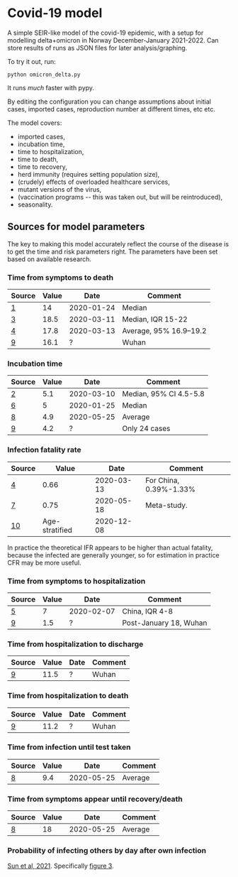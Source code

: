 
# Covid-19 model

A simple SEIR-like model of the covid-19 epidemic, with a setup for
modelling delta+omicron in Norway December-January 2021-2022. Can
store results of runs as JSON files for later analysis/graphing.

To try it out, run:

```
python omicron_delta.py
```

It runs *much* faster with pypy.

By editing the configuration you can change assumptions about initial
cases, imported cases, reproduction number at different times, etc
etc.

The model covers:
  * imported cases,
  * incubation time,
  * time to hospitalization,
  * time to death,
  * time to recovery,
  * herd immunity (requires setting population size),
  * (crudely) effects of overloaded healthcare services,
  * mutant versions of the virus,
  * (vaccination programs -- this was taken out, but will be reintroduced),
  * seasonality.

## Sources for model parameters

The key to making this model accurately reflect the course of the
disease is to get the time and risk parameters right. The parameters
have been set based on available research.

### Time from symptoms to death

|Source|Value|Date|Comment|
|------|-----|----|-------|
|[1](https://onlinelibrary.wiley.com/doi/pdf/10.1002/jmv.25689)|14|2020-01-24|Median|
|[3](https://www.thelancet.com/journals/lancet/article/PIIS0140-6736(20)30566-3/fulltext)|18.5|2020-03-11|Median, IQR 15-22|
|[4](https://www.medrxiv.org/content/10.1101/2020.03.09.20033357v1.full.pdf)|17.8|2020-03-13|Average, 95% 16.9–19.2|
|[9](https://wwwnc.cdc.gov/eid/article/26/7/20-0282_article)|16.1|?|Wuhan|

### Incubation time

|Source|Value|Date|Comment|
|------|-----|----|-------|
|[2](https://www.acpjournals.org/doi/pdf/10.7326/M20-0504)|5.1|2020-03-10|Median, 95% CI 4.5-5.8|
|[6](https://www.mdpi.com/2077-0383/9/2/538)|5|2020-01-25|Median|
|[8](https://files.ssi.dk/COVID19-epi-trendogfokus-25052020-us12)|4.9|2020-05-25|Average|
|[9](https://wwwnc.cdc.gov/eid/article/26/7/20-0282_article)|4.2|?|Only 24 cases|

### Infection fatality rate

|Source|Value|Date|Comment|
|------|-----|----|-------|
|[4](https://www.medrxiv.org/content/10.1101/2020.03.09.20033357v1.full.pdf)|0.66|2020-03-13|For China, 0.39%-1.33%|
|[7](https://www.medrxiv.org/content/10.1101/2020.05.03.20089854v2.article-metrics)|0.75|2020-05-18|Meta-study.|
|[10](https://www.ncbi.nlm.nih.gov/pmc/articles/PMC7721859)|Age-stratified|2020-12-08||

In practice the theoretical IFR appears to be higher than actual
fatality, because the infected are generally younger, so for
estimation in practice CFR may be more useful.

### Time from symptoms to hospitalization

|Source|Value|Date|Comment|
|------|-----|----|-------|
|[5](https://jamanetwork.com/journals/jama/fullarticle/2761044)|7|2020-02-07|China, IQR 4-8|
|[9](https://wwwnc.cdc.gov/eid/article/26/7/20-0282_article)|1.5|?|Post-January 18, Wuhan|

### Time from hospitalization to discharge

|Source|Value|Date|Comment|
|------|-----|----|-------|
|[9](https://wwwnc.cdc.gov/eid/article/26/7/20-0282_article)|11.5|?|Wuhan|

### Time from hospitalization to death

|Source|Value|Date|Comment|
|------|-----|----|-------|
|[9](https://wwwnc.cdc.gov/eid/article/26/7/20-0282_article)|11.2|?|Wuhan|

### Time from infection until test taken

|Source|Value|Date|Comment|
|------|-----|----|-------|
|[8](https://files.ssi.dk/COVID19-epi-trendogfokus-25052020-us12)|9.4|2020-05-25|Average|

### Time from symptoms appear until recovery/death

|Source|Value|Date|Comment|
|------|-----|----|-------|
|[8](https://files.ssi.dk/COVID19-epi-trendogfokus-25052020-us12)|18|2020-05-25|Average|

### Probability of infecting others by day after own infection

[Sun et al, 2021](https://science.sciencemag.org/content/early/2020/11/23/science.abe2424). Specifically [figure 3](https://science.sciencemag.org/content/sci/371/6526/eabe2424/F4.large.jpg?width=800&height=600&carousel=1).
